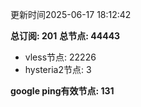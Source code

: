 更新时间2025-06-17 18:12:42

**总订阅: 201**
**总节点: 44443**
- vless节点: 22226
- hysteria2节点: 3

**google ping有效节点: 131**
